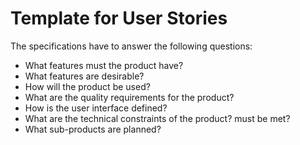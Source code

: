 # Template for User Stories

The specifications have to answer the following questions:
- What features must the product have?
- What features are desirable?
- How will the product be used?
- What are the quality requirements for the product?
- How is the user interface defined?
- What are the technical constraints of the product?
must be met?
- What sub-products are planned?
